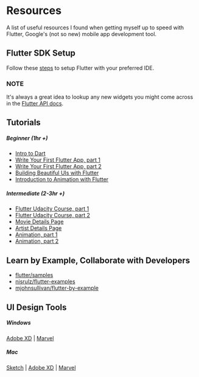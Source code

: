 # Resources
A list of useful resources I found when getting myself up to speed with Flutter, Google's (not so new) mobile app development tool.

## Flutter SDK Setup
Follow these [steps](https://flutter.dev/docs/get-started/install) to setup Flutter with your preferred IDE.

### NOTE
It's always a great idea to lookup any new widgets you might come across in the [Flutter API docs](https://api.flutter.dev/).

## Tutorials
##### Beginner (1hr +)
- [Intro to Dart](https://codelabs.developers.google.com/codelabs/from-java-to-dart/index.html?index=..%2F..index#0) 
- [Write Your First Flutter App, part 1](https://codelabs.developers.google.com/codelabs/first-flutter-app-pt1/index.html?index=..%2F..index#0) 
- [Write Your First Flutter App, part 2](https://codelabs.developers.google.com/codelabs/first-flutter-app-pt2/index.html?index=..%2F..index#0) 
- [Building Beautiful UIs with Flutter](https://codelabs.developers.google.com/codelabs/flutter/index.html?index=..%2F..index#0) 
- [Introduction to Animation with Flutter](https://flutter.dev/docs/development/ui/animations/tutorial)

##### Intermediate (2-3hr +)
- [Flutter Udacity Course, part 1](https://www.udacity.com/course/build-native-mobile-apps-with-flutter--ud905)
- [Flutter Udacity Course, part 2](https://www.udacity.com/course/build-native-mobile-apps-with-flutter--ud905)
- [Movie Details Page](https://iirokrankka.com/2017/09/12/from-design-to-flutter-movie-details-page/)
- [Artist Details Page](https://iirokrankka.com/2018/03/06/from-design-to-flutter-artist-details-page/)
- [Animation, part 1](https://medium.com/flutter/zero-to-one-with-flutter-43b13fd7b354)
- [Animation, part 2](https://medium.com/flutter/zero-to-one-with-flutter-part-two-5aa2f06655cb)

## Learn by Example, Collaborate with Developers
- [flutter/samples](https://github.com/flutter/samples/blob/master/INDEX.md) 
- [nisrulz/flutter-examples](https://github.com/nisrulz/flutter-examples) 
- [mjohnsullivan/flutter-by-example](https://github.com/mjohnsullivan/flutter-by-example)

## UI Design Tools

##### Windows
[Adobe XD](https://www.adobe.com/au/products/xd.html) | [Marvel](https://marvelapp.com/)

##### Mac
[Sketch](https://www.sketch.com/) | [Adobe XD](https://www.adobe.com/au/products/xd.html) | [Marvel](https://marvelapp.com/)